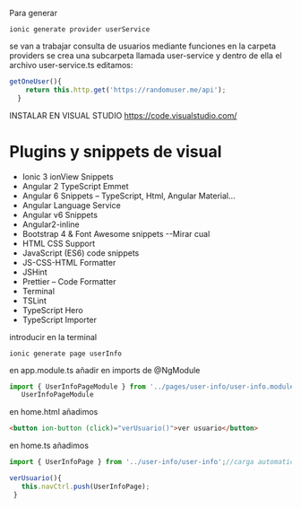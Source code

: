 Para generar  
 ```
 ionic generate provider userService
```
se van a trabajar consulta de usuarios mediante funciones
en la carpeta providers se crea una subcarpeta llamada user-service y dentro de ella el archivo user-service.ts editamos:
```ts
getOneUser(){
    return this.http.get('https://randomuser.me/api');
  }
```
INSTALAR EN VISUAL STUDIO
https://code.visualstudio.com/

# Plugins y snippets de visual

- Ionic 3 ionView Snippets
- Angular	2	TypeScript	Emmet
- Angular	6	Snippets	– TypeScript,	Html,	Angular	Material…
- Angular	Language	Service
- Angular	v6	Snippets
- Angular2-inline
- Bootstrap	4	&	Font	Awesome	snippets --Mirar cual
- HTML	CSS	Support
- JavaScript	(ES6)	code	snippets
- JS-CSS-HTML	Formatter
- JSHint
- Prettier	– Code	Formatter
- Terminal
- TSLint
- TypeScript	Hero
- TypeScript	Importer

introducir en la terminal
 ```
ionic generate page userInfo
 ```
 en app.module.ts añadir en imports de  @NgModule 
 ```ts
 import { UserInfoPageModule } from '../pages/user-info/user-info.module'; //carga automaticamente
    UserInfoPageModule
 ```
 en home.html añadimos
  ```html
<button ion-button (click)="verUsuario()">ver usuario</button>
  ```
 en home.ts añadimos
 ```ts
 import { UserInfoPage } from '../user-info/user-info';//carga automaticamente
 
 verUsuario(){
    this.navCtrl.push(UserInfoPage);
  }
  ```
